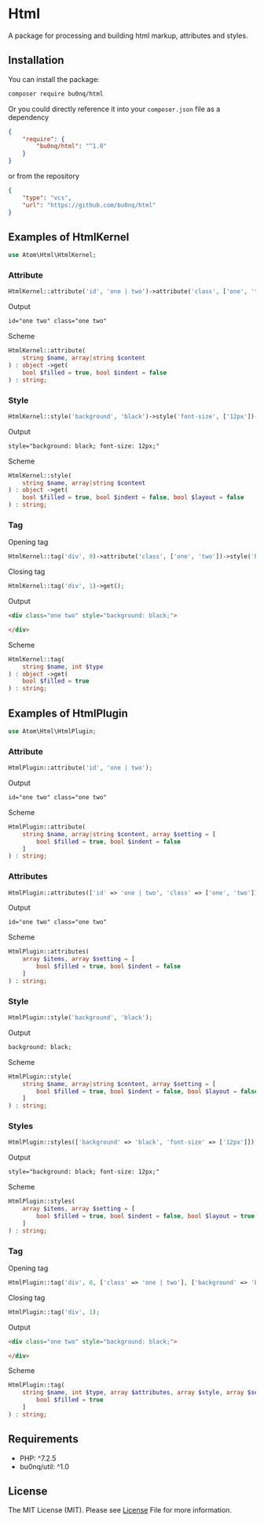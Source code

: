 # Html
A package for processing and building html markup, attributes and styles.

## Installation
You can install the package:

```bash
composer require bu0nq/html
```

Or you could directly reference it into your `composer.json` file as a dependency

```json
{
    "require": {
        "bu0nq/html": "^1.0"
    }
}
```
or from the repository
```json
{
    "type": "vcs",
    "url": "https://github.com/bu0nq/html"
}
```

## Examples of HtmlKernel

```php
use Atom\Html\HtmlKernel;
```

### Attribute
```php
HtmlKernel::attribute('id', 'one | two')->attribute('class', ['one', 'two'])->get();
```
Output
```html
id="one two" class="one two"
```
Scheme
```php
HtmlKernel::attribute(
    string $name, array|string $content
) : object ->get(
    bool $filled = true, bool $indent = false
) : string;
```

### Style
```php
HtmlKernel::style('background', 'black')->style('font-size', ['12px'])->get();
```
Output
```html
style="background: black; font-size: 12px;"
```
Scheme
```php
HtmlKernel::style(
    string $name, array|string $content
) : object ->get(
    bool $filled = true, bool $indent = false, bool $layout = false
) : string;
```

### Tag
Opening tag
```php
HtmlKernel::tag('div', 0)->attribute('class', ['one', 'two'])->style('background', ['black'])->get();
```
Closing tag
```php
HtmlKernel::tag('div', 1)->get();
```
Output
```html
<div class="one two" style="background: black;">

</div>
```
Scheme
```php
HtmlKernel::tag(
    string $name, int $type
) : object ->get(
    bool $filled = true
) : string;
```

## Examples of HtmlPlugin

```php
use Atom\Html\HtmlPlugin;
```

### Attribute
```php
HtmlPlugin::attribute('id', 'one | two');
```
Output
```html
id="one two" class="one two"
```
Scheme
```php
HtmlPlugin::attribute(
    string $name, array|string $content, array $setting = [
        bool $filled = true, bool $indent = false
    ]
) : string;
```

### Attributes
```php
HtmlPlugin::attributes(['id' => 'one | two', 'class' => ['one', 'two']]);
```
Output
```html
id="one two" class="one two"
```
Scheme
```php
HtmlPlugin::attributes(
    array $items, array $setting = [
        bool $filled = true, bool $indent = false
    ]
) : string;
```

### Style
```php
HtmlPlugin::style('background', 'black');
```
Output
```html
background: black;
```
Scheme
```php
HtmlPlugin::style(
    string $name, array|string $content, array $setting = [
        bool $filled = true, bool $indent = false, bool $layout = false
    ]
) : string;
```

### Styles
```php
HtmlPlugin::styles(['background' => 'black', 'font-size' => ['12px']]);
```
Output
```html
style="background: black; font-size: 12px;"
```
Scheme
```php
HtmlPlugin::styles(
    array $items, array $setting = [
        bool $filled = true, bool $indent = false, bool $layout = true
    ]
) : string;
```

### Tag
Opening tag
```php
HtmlPlugin::tag('div', 0, ['class' => 'one | two'], ['background' => 'black']);
```
Closing tag
```php
HtmlPlugin::tag('div', 1);
```
Output
```html
<div class="one two" style="background: black;">

</div>
```
Scheme
```php
HtmlPlugin::tag(
    string $name, int $type, array $attributes, array $style, array $setting = [
        bool $filled = true
    ]
) : string;
```

## Requirements
* PHP: ^7.2.5
* bu0nq/util: ^1.0

## License
The MIT License (MIT). Please see [License](https://github.com/bu0nq/html/blob/master/LICENSE) File for more information.

